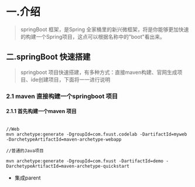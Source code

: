 # 一.介绍> springBoot 框架，是Spring 全家桶里的新兴微框架，将是你能够更加快速的构建一个Spring项目，这点可以根据名称中的"boot"看出来。## 二.springBoot 快速搭建> springboot 项目快速搭建，有多种方式：直接maven构建、官网生成项目、ide创建项目，下面将一一进行说明### 2.1 maven 直接构建一个springboot 项目#### 2.1.1 首先构建一个maven 项目```//Webmvn archetype:generate -DgroupId=com.fxust.codelab -DartifactId=myweb -DarchetypeArtifactId=maven-archetype-webapp//普通的Java项目mvn archetype:generate -DgroupId=com.fxust -DartifactId=demo -DarchetypeArtifactId=maven-archetype-quickstart```- 集成parent